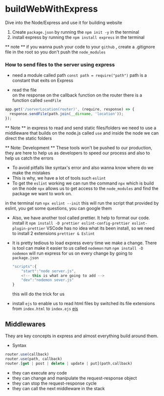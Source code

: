 # buildWebWithExpress

Dive into the Node/Express and use it for building website

1. Create `package.json` by running the `npm init -y` in the terminal
2. install express by running the `npm install express` in the terminal

** note **
if you wanna push your code to your `github` , create a .gitignore file in the root
so you don't push the `node_modules`

### How to send files to the server using express

- need a module called path
  `const path = require("path")` path is a constant that exits on Express

- read the file <br />
  on the response on the callback function on the router there is a function
  called `sendFile`

```js
app.get('/serverLocation(router)', (require, response) => {
  response.sendFile(path.join(__dirname, 'location'));
});
```

** Note **
in express to read and send static files/folders we need to use a middleware that
builds on the node.js called `use` and inside the node we can direct the static folders

** Note: Development **
These tools won't be pushed to our production, they are here to help
us as developers to speed our process and also to
help us catch the errors

- To avoid pitfalls like syntax's error and also wanna know where do we make the mistakes
- This is why, we have a lot of tools such `eslint`
- To get the `eslint` working we can run the command `npx` which is build on the node
  `npx` allows us to get access to the `node_modules` and find the package we want to
  work on.

in the terminal run `npx eslint --init` this will run the script that provided by eslint, you get some questions, you can google them

- Also, we have another tool called prettier. It help to format our code.
  install it
  `npm install -D prettier eslint-config-prettier eslint-plugin-prettier`
  VSCode has no idea what its been install, so we need to install 2 extensions `prettier & Eslint`

- It is pretty tedious to load express every time we make a change.
  There is tool can make it easier to us called `nodemon` run `npm install -D nodemon`
  will run express for us on every change by going to `package.json`

  ```js
  "scripts":{
      "start":"node server.js",
      <!-- this is what are going to add -->
      "dev":"nodemon sever.js"
  }
  ```

  this will do the trick for us

- install `ejs` to enable us to read html files by switched its file extensions from `index.html` to `index.ejs`
  [ejs](https://ejs.co/)

## Middlewares

They are key concepts in express and almost everything build around them.

- Syntax

```js
router.use(callback)
router.use(path, callback)
router.[get | post | delete | update | put](path,callback)
```

- they can execute any code
- they can change and manipulate the request-response object
- they can stop the request-response cycle
- they can call the next middleware in the stack
